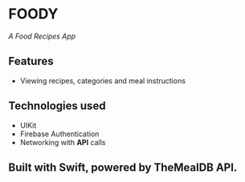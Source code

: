# FOODY
_A Food Recipes App_
## Features
- Viewing recipes, categories and meal instructions
## Technologies used
- UIKit
- Firebase Authentication
- Networking with **API** calls

## Built with Swift, powered by TheMealDB API.
